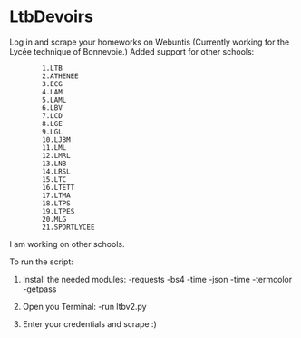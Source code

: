 # LtbDevoirs
Log in  and scrape your homeworks on Webuntis
(Currently working for the Lycée technique of Bonnevoie.)
Added support for other schools:

            1.LTB
            2.ATHENEE
            3.ECG
            4.LAM
            5.LAML
            6.LBV
            7.LCD
            8.LGE
            9.LGL
            10.LJBM
            11.LML
            12.LMRL
            13.LNB
            14.LRSL
            15.LTC
            16.LTETT
            17.LTMA
            18.LTPS
            19.LTPES
            20.MLG
            21.SPORTLYCEE
I am working on other schools.

To run the script:
1. Install the needed modules:
      -requests
      -bs4
      -time
      -json
      -time
      -termcolor
      -getpass
2. Open you Terminal:
      -run ltbv2.py
      
 3. Enter your credentials and scrape :)
      

